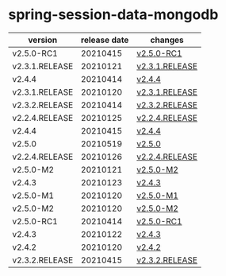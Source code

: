 # spring-session-data-mongodb	


|version|release date|changes|
|---|---|---|
|v2.5.0-RC1|20210415|[v2.5.0-RC1](./v2.5.0-RC1-20210415.md)|
|v2.3.1.RELEASE|20210121|[v2.3.1.RELEASE](./v2.3.1.RELEASE-20210121.md)|
|v2.4.4|20210414|[v2.4.4](./v2.4.4-20210414.md)|
|v2.3.1.RELEASE|20210120|[v2.3.1.RELEASE](./v2.3.1.RELEASE-20210120.md)|
|v2.3.2.RELEASE|20210414|[v2.3.2.RELEASE](./v2.3.2.RELEASE-20210414.md)|
|v2.2.4.RELEASE|20210125|[v2.2.4.RELEASE](./v2.2.4.RELEASE-20210125.md)|
|v2.4.4|20210415|[v2.4.4](./v2.4.4-20210415.md)|
|v2.5.0|20210519|[v2.5.0](./v2.5.0-20210519.md)|
|v2.2.4.RELEASE|20210126|[v2.2.4.RELEASE](./v2.2.4.RELEASE-20210126.md)|
|v2.5.0-M2|20210121|[v2.5.0-M2](./v2.5.0-M2-20210121.md)|
|v2.4.3|20210123|[v2.4.3](./v2.4.3-20210123.md)|
|v2.5.0-M1|20210120|[v2.5.0-M1](./v2.5.0-M1-20210120.md)|
|v2.5.0-M2|20210120|[v2.5.0-M2](./v2.5.0-M2-20210120.md)|
|v2.5.0-RC1|20210414|[v2.5.0-RC1](./v2.5.0-RC1-20210414.md)|
|v2.4.3|20210122|[v2.4.3](./v2.4.3-20210122.md)|
|v2.4.2|20210120|[v2.4.2](./v2.4.2-20210120.md)|
|v2.3.2.RELEASE|20210415|[v2.3.2.RELEASE](./v2.3.2.RELEASE-20210415.md)|
